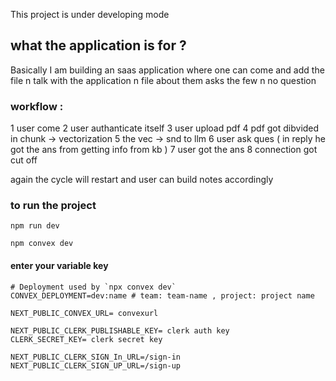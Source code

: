 This project is under developing mode 
## what the application is for ?
Basically I am building an saas application 
where one can come and add the file 
n talk with the application n file about them 
asks the few n no question 

### workflow : 
1 user come 
2 user authanticate itself 
3 user upload pdf 
4 pdf got dibvided in chunk -> vectorization
5 the vec -> snd to llm 
6 user ask ques ( in reply he got the ans from getting info from kb )
7 user got the ans 
8 connection got cut off 

again the cycle will restart 
and user can build notes accordingly 

### to run the project 
```
npm run dev
```

```
npm convex dev
```

#### enter your variable key 


```` 
# Deployment used by `npx convex dev`
CONVEX_DEPLOYMENT=dev:name # team: team-name , project: project name 

NEXT_PUBLIC_CONVEX_URL= convexurl

NEXT_PUBLIC_CLERK_PUBLISHABLE_KEY= clerk auth key
CLERK_SECRET_KEY= clerk secret key 

NEXT_PUBLIC_CLERK_SIGN_In_URL=/sign-in
NEXT_PUBLIC_CLERK_SIGN_UP_URL=/sign-up
````
